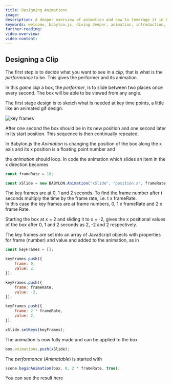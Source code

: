 ```yaml
---
title: Designing Animations
image: 
description: A deeper overview of animation and how to leverage it in Babylon.js.
keywords: welcome, babylon.js, diving deeper, animation, introduction, intro
further-reading:
video-overview:
video-content:
---
```


## Designing a Clip

The first step is to decide what you want to see in a _clip_, that is what is the _performance_ to be. This gives the performer and its animation.

In this _game clip_ a box, the _performer_, is to slide between two places once every second. The box will be able to be viewed from any angle.

The first stage design is to sketch what is needed at key time points, a little like an animated gif design.

![key frames](/img/features/animation/ani1.jpg)

After one second the box should be in its new position and one second later in its start position. This sequence is then continually repeated.

In Babylon.js the _Animation_ is changing the position of the box along the x axis and its x position is a floating point number and

the _animation_ should loop. In code the animation which slides an item in the x direction becomes

```javascript
const frameRate = 10;

const xSlide = new BABYLON.Animation("xSlide", "position.x", frameRate, BABYLON.Animation.ANIMATIONTYPE_FLOAT, BABYLON.Animation.ANIMATIONLOOPMODE_CYCLE);
```

The key frames are at 0, 1 and 2 seconds. To find the frame number after t seconds multiply the time by the frame rate, i.e. t x frameRate.  
In this case the key frames are at frame numbers, 0, 1 x frameRate and 2 x frame Rate.

Starting the box at x = 2 and sliding it to x = -2, gives the x positional values of the box after 0, 1 and 2 seconds as 2, -2 and 2 respectively.

The key frames are set into an array of JavaScript objects with properties for frame (number) and value and added to the animation, as in

```javascript
const keyFrames = [];

keyFrames.push({
    frame: 0,
    value: 2,
});

keyFrames.push({
    frame: frameRate,
    value: -2,
});

keyFrames.push({
    frame: 2 * frameRate,
    value: 2,
});

xSlide.setKeys(keyFrames);
```

The animation is now fully made and can be applied to the box 

```javascript
box.animations.push(xSlide);
```
The _performance_ (*Animatable*) is started with

```javascript
scene.beginAnimation(box, 0, 2 * frameRate, true);
```

You can see the result here  
<Playground id="#7V0Y1I" title="Basic Sliding Box Animation" description="An example of basic animation by sliding a box." image="/img/playgroundsAndNMEs/divingDeeperAnimationDesign1.jpg"/>
